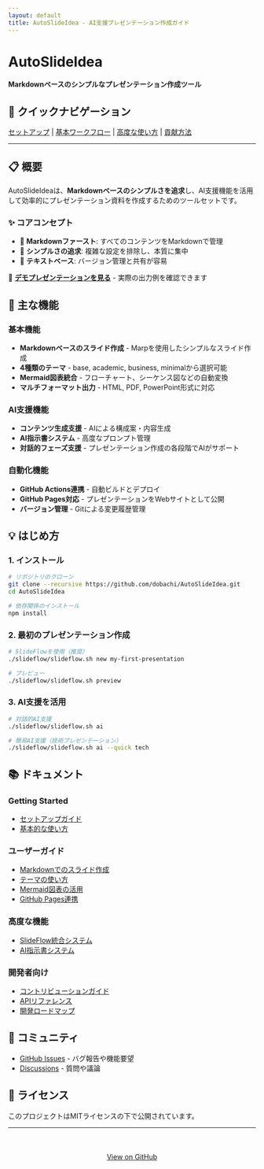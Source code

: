 ```yaml
---
layout: default
title: AutoSlideIdea - AI支援プレゼンテーション作成ガイド
---
```


# AutoSlideIdea

**Markdownベースのシンプルなプレゼンテーション作成ツール**

## 🚀 クイックナビゲーション

[セットアップ](getting-started/setup.md) | [基本ワークフロー](getting-started/basic-workflow.md) | [高度な使い方](guides/advanced-workflow.md) | [貢献方法](development/contributing.md)

---

## 📋 概要

AutoSlideIdeaは、**Markdownベースのシンプルさを追求**し、AI支援機能を活用して効率的にプレゼンテーション資料を作成するためのツールセットです。

### ✨ コアコンセプト
- 📝 **Markdownファースト**: すべてのコンテンツをMarkdownで管理
- 🎯 **シンプルさの追求**: 複雑な設定を排除し、本質に集中
- 🔄 **テキストベース**: バージョン管理と共有が容易

🎯 **[デモプレゼンテーションを見る](https://dobachi.github.io/AutoSlideIdea/)** - 実際の出力例を確認できます

## 🎨 主な機能

### 基本機能
- **Markdownベースのスライド作成** - Marpを使用したシンプルなスライド作成
- **4種類のテーマ** - base, academic, business, minimalから選択可能
- **Mermaid図表統合** - フローチャート、シーケンス図などの自動変換
- **マルチフォーマット出力** - HTML, PDF, PowerPoint形式に対応

### AI支援機能
- **コンテンツ生成支援** - AIによる構成案・内容生成
- **AI指示書システム** - 高度なプロンプト管理
- **対話的フェーズ支援** - プレゼンテーション作成の各段階でAIがサポート

### 自動化機能
- **GitHub Actions連携** - 自動ビルドとデプロイ
- **GitHub Pages対応** - プレゼンテーションをWebサイトとして公開
- **バージョン管理** - Gitによる変更履歴管理

## 💡 はじめ方

### 1. インストール
```bash
# リポジトリのクローン
git clone --recursive https://github.com/dobachi/AutoSlideIdea.git
cd AutoSlideIdea

# 依存関係のインストール
npm install
```

### 2. 最初のプレゼンテーション作成
```bash
# SlideFlowを使用（推奨）
./slideflow/slideflow.sh new my-first-presentation

# プレビュー
./slideflow/slideflow.sh preview
```

### 3. AI支援を活用
```bash
# 対話的AI支援
./slideflow/slideflow.sh ai

# 簡易AI支援（技術プレゼンテーション）
./slideflow/slideflow.sh ai --quick tech
```

## 📚 ドキュメント

### Getting Started
- [セットアップガイド](getting-started/setup.md)
- [基本的な使い方](getting-started/basic-workflow.md)

### ユーザーガイド
- [Markdownでのスライド作成](guides/tips.md)
- [テーマの使い方](features/css-themes.md)
- [Mermaid図表の活用](features/mermaid.md)
- [GitHub Pages連携](features/github-pages.md)

### 高度な機能
- [SlideFlow統合システム](development/slideflow-plan.md)
- [AI指示書システム](guides/advanced-workflow.md)

### 開発者向け
- [コントリビューションガイド](development/contributing.md)
- [APIリファレンス](reference/scripts.md)
- [開発ロードマップ](development/roadmap.md)

## 🤝 コミュニティ

- [GitHub Issues](https://github.com/dobachi/AutoSlideIdea/issues) - バグ報告や機能要望
- [Discussions](https://github.com/dobachi/AutoSlideIdea/discussions) - 質問や議論

## 📄 ライセンス

このプロジェクトはMITライセンスの下で公開されています。

---

<div style="text-align: center; margin-top: 50px;">
  <a href="https://github.com/dobachi/AutoSlideIdea" class="btn">View on GitHub</a>
</div>